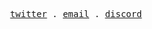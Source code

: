 <!-- Style inspired by Anthony Fu's README.md (src: https://github.com/antfu/antfu) -->

<p align="center">
  <samp>
    <a href="https://twitter.com/tejasag0">twitter</a> .
    <a href="mailto:tejas.agarwal.bly@gmail.com">email</a> .
    <a href="https://discord.com/users/771687332734173185">discord</a>
  </samp>
</p>
